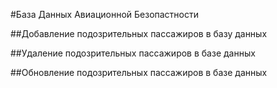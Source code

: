  #База Данных Авиационной Безопастности
 
 ##Добавление подозрительных пассажиров в базу данных
 
 ##Удаление подозрительных пассажиров в базе данных

 ##Обновление подозрительных пассажиров в базе данных
